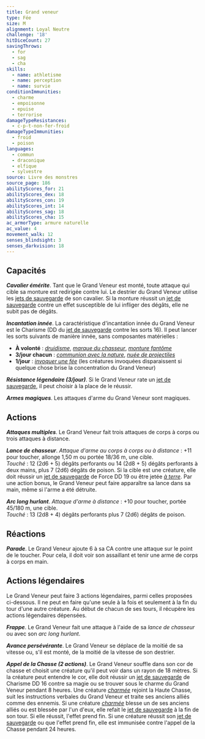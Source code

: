 ```yaml
---
title: Grand veneur
type: Fée
size: M
alignment: Loyal Neutre
challenge: '18'
hitDiceCount: 27
savingThrows:
  - for
  - sag
  - cha
skills:
  - name: athletisme
  - name: perception
  - name: survie
conditionImmunities:
  - charme
  - empoisonne
  - epuise
  - terrorise
damageTypeResistances:
  - c-p-t-non-fer-froid
damageTypeImmunities:
  - froid
  - poison
languages:
  - commun
  - draconique
  - elfique
  - sylvestre
source: Livre des monstres
source_page: 186
abilityScores_for: 21
abilityScores_dex: 18
abilityScores_con: 19
abilityScores_int: 14
abilityScores_sag: 18
abilityScores_cha: 15
ac_armorType: armure naturelle
ac_value: 4
movement_walk: 12
senses_blindsight: 3
senses_darkvision: 18
---
```

## Capacités
_**Cavalier émérite**_. Tant que le Grand Veneur est monté, toute attaque qui cible sa monture est redirigée contre lui. Le destrier du Grand Veneur utilise les [jets de sauvegarde](/utiliser-les-caracteristiques/#jets-de-sauvegarde) de son cavalier. Si la monture réussit un [jet de sauvegarde](/utiliser-les-caracteristiques/#jets-de-sauvegarde) contre un effet susceptible de lui infliger des dégâts, elle ne subit pas de dégâts.

_**Incantation innée**_. La caractéristique d'incantation innée du Grand Veneur est le Charisme (DD du [jet de sauvegarde](/utiliser-les-caracteristiques/#jets-de-sauvegarde) contre les sorts 16). Il peut lancer les sorts suivants de manière innée, sans composantes matérielles :
* **À volonté** : [_druidisme_](/grimoire/druidisme/), [_marque du chasseur_](/grimoire/marque-du-chasseur/), [_monture fantôme_](/grimoire/monture-fantome/)
* **3/jour chacun** : [_communion avec la nature_](/grimoire/communion-avec-la-nature/), [_nuée de projectiles_](/grimoire/nuee-de-projectiles/)
* **1/jour** : [_invoquer une fée_](/grimoire/invoquer-une-fee/) (les créatures invoquées disparaissent si quelque chose brise la concentration du Grand Veneur)

_**Résistance légendaire (3/jour)**_. Si le Grand Veneur rate un [jet de sauvegarde](/utiliser-les-caracteristiques/#jets-de-sauvegarde), il peut choisir à la place de le réussir.

_**Armes magiques**_. Les attaques d'arme du Grand Veneur sont magiques.

## Actions
_**Attaques multiples**_. Le Grand Veneur fait trois attaques de corps à corps ou trois attaques à distance.

_**Lance de chasseur**_. _Attaque d'arme au corps à corps ou à distance_ : +11 pour toucher, allonge 1,50 m ou portée 18/36 m, une cible.  
_Touché_ : 12 (2d6 + 5) dégâts perforants ou 14 (2d8 + 5) dégâts perforants à deux mains, plus 7 (2d6) dégâts de poison. Si la cible est une créature, elle doit réussir un [jet de sauvegarde](/utiliser-les-caracteristiques/#jets-de-sauvegarde) de Force DD 19 ou être jetée [_à terre_](/gerer-la-sante-du-personnage/#a-terre). Par une action bonus, le Grand Veneur peut faire apparaître sa lance dans sa main, même si l'arme a été détruite.

_**Arc long hurlant**_. _Attaque d'arme à distance_ : +10 pour toucher, portée 45/180 m, une cible.  
_Touché_ : 13 (2d8 + 4) dégâts perforants plus 7 (2d6) dégâts de poison.

## Réactions
_**Parade**_. Le Grand Veneur ajoute 6 à sa CA contre une attaque sur le point de le toucher. Pour cela, il doit voir son assaillant et tenir une arme de corps à corps en main.

## Actions légendaires
Le Grand Veneur peut faire 3 actions légendaires, parmi celles proposées ci-dessous. Il ne peut en faire qu'une seule à la fois et seulement à la fin du tour d'une autre créature. Au début de chacun de ses tours, il récupère les actions légendaires dépensées.

_**Frappe**_. Le Grand Veneur fait une attaque à l'aide de sa _lance de chasseur_ ou avec son _arc long hurlant_.

_**Avance persévérante**_. Le Grand Veneur se déplace de la moitié de sa vitesse ou, s'il est monté, de la moitié de la vitesse de son destrier.

_**Appel de la Chasse (2 actions)**_. Le Grand Veneur souffle dans son cor de chasse et choisit une créature qu'il peut voir dans un rayon de 18 mètres. Si la créature peut entendre le cor, elle doit réussir un [jet de sauvegarde](/utiliser-les-caracteristiques/#jets-de-sauvegarde) de Charisme DD 16 contre sa magie ou se trouver sous le charme du Grand Veneur pendant 8 heures. Une créature [_charmée_](/gerer-la-sante-du-personnage/#charme) rejoint la Haute Chasse, suit les instructions verbales du Grand Veneur et traite ses anciens alliés comme des ennemis. Si une créature [_charmée_](/gerer-la-sante-du-personnage/#charme) blesse un de ses anciens alliés ou est blessée par l'un d'eux, elle refait le [jet de sauvegarde](/utiliser-les-caracteristiques/#jets-de-sauvegarde) à la fin de son tour. Si elle réussit, l'effet prend fin. Si une créature réussit son [jet de sauvegarde](/utiliser-les-caracteristiques/#jets-de-sauvegarde) ou que l'effet prend fin, elle est immunisée contre l'appel de la Chasse pendant 24 heures.
